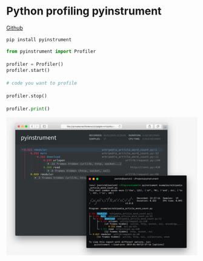 # Python profiling pyinstrument

[Github](https://github.com/joerick/pyinstrument)

```bash
pip install pyinstrument
```

```python
from pyinstrument import Profiler

profiler = Profiler()
profiler.start()

# code you want to profile

profiler.stop()

profiler.print()
```

![Alt text](pyinstrument.png)